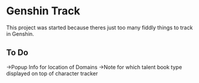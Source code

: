 # Genshin Track

This project was started because theres just too many fiddly things to track in Genshin.

## To Do

->Popup Info for location of Domains
->Note for which talent book type displayed on top of character tracker
